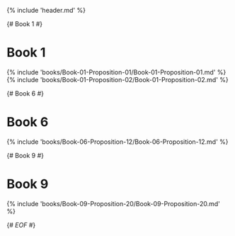 {% include 'header.md' %}

{# Book 1 #}
# Book 1

{% include 'books/Book-01-Proposition-01/Book-01-Proposition-01.md' %}
{% include 'books/Book-01-Proposition-02/Book-01-Proposition-02.md' %}

{# Book 6 #}
# Book 6

{% include 'books/Book-06-Proposition-12/Book-06-Proposition-12.md' %}

{# Book 9 #}
# Book 9

{% include 'books/Book-09-Proposition-20/Book-09-Proposition-20.md' %}

{# *EOF* #}
